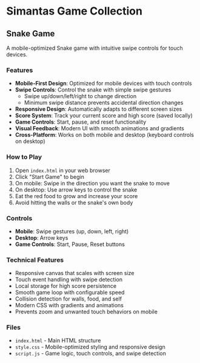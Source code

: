 # Simantas Game Collection

## Snake Game

A mobile-optimized Snake game with intuitive swipe controls for touch devices.

### Features

- **Mobile-First Design**: Optimized for mobile devices with touch controls
- **Swipe Controls**: Control the snake with simple swipe gestures
  - Swipe up/down/left/right to change direction
  - Minimum swipe distance prevents accidental direction changes
- **Responsive Design**: Automatically adapts to different screen sizes
- **Score System**: Track your current score and high score (saved locally)
- **Game Controls**: Start, pause, and reset functionality
- **Visual Feedback**: Modern UI with smooth animations and gradients
- **Cross-Platform**: Works on both mobile and desktop (keyboard controls on desktop)

### How to Play

1. Open `index.html` in your web browser
2. Click "Start Game" to begin
3. On mobile: Swipe in the direction you want the snake to move
4. On desktop: Use arrow keys to control the snake
5. Eat the red food to grow and increase your score
6. Avoid hitting the walls or the snake's own body

### Controls

- **Mobile**: Swipe gestures (up, down, left, right)
- **Desktop**: Arrow keys
- **Game Controls**: Start, Pause, Reset buttons

### Technical Features

- Responsive canvas that scales with screen size
- Touch event handling with swipe detection
- Local storage for high score persistence
- Smooth game loop with configurable speed
- Collision detection for walls, food, and self
- Modern CSS with gradients and animations
- Prevents zoom and unwanted touch behaviors on mobile

### Files

- `index.html` - Main HTML structure
- `style.css` - Mobile-optimized styling and responsive design
- `script.js` - Game logic, touch controls, and swipe detection